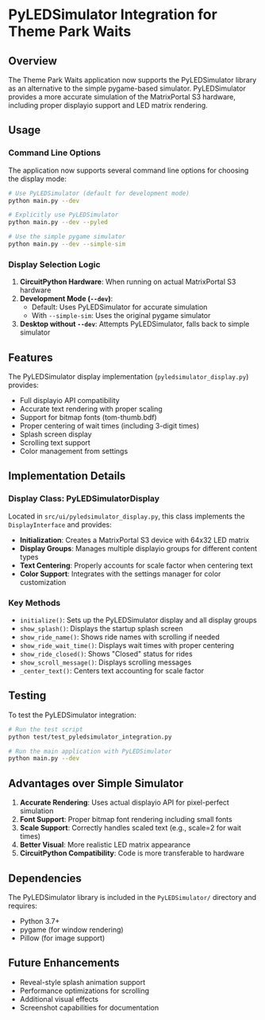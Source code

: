# PyLEDSimulator Integration for Theme Park Waits

## Overview

The Theme Park Waits application now supports the PyLEDSimulator library as an alternative to the simple pygame-based simulator. PyLEDSimulator provides a more accurate simulation of the MatrixPortal S3 hardware, including proper displayio support and LED matrix rendering.

## Usage

### Command Line Options

The application now supports several command line options for choosing the display mode:

```bash
# Use PyLEDSimulator (default for development mode)
python main.py --dev

# Explicitly use PyLEDSimulator
python main.py --dev --pyled

# Use the simple pygame simulator
python main.py --dev --simple-sim
```

### Display Selection Logic

1. **CircuitPython Hardware**: When running on actual MatrixPortal S3 hardware
2. **Development Mode (`--dev`)**: 
   - Default: Uses PyLEDSimulator for accurate simulation
   - With `--simple-sim`: Uses the original pygame simulator
3. **Desktop without `--dev`**: Attempts PyLEDSimulator, falls back to simple simulator

## Features

The PyLEDSimulator display implementation (`pyledsimulator_display.py`) provides:

- Full displayio API compatibility
- Accurate text rendering with proper scaling
- Support for bitmap fonts (tom-thumb.bdf)
- Proper centering of wait times (including 3-digit times)
- Splash screen display
- Scrolling text support
- Color management from settings

## Implementation Details

### Display Class: PyLEDSimulatorDisplay

Located in `src/ui/pyledsimulator_display.py`, this class implements the `DisplayInterface` and provides:

- **Initialization**: Creates a MatrixPortal S3 device with 64x32 LED matrix
- **Display Groups**: Manages multiple displayio groups for different content types
- **Text Centering**: Properly accounts for scale factor when centering text
- **Color Support**: Integrates with the settings manager for color customization

### Key Methods

- `initialize()`: Sets up the PyLEDSimulator display and all display groups
- `show_splash()`: Displays the startup splash screen
- `show_ride_name()`: Shows ride names with scrolling if needed
- `show_ride_wait_time()`: Displays wait times with proper centering
- `show_ride_closed()`: Shows "Closed" status for rides
- `show_scroll_message()`: Displays scrolling messages
- `_center_text()`: Centers text accounting for scale factor

## Testing

To test the PyLEDSimulator integration:

```bash
# Run the test script
python test/test_pyledsimulator_integration.py

# Run the main application with PyLEDSimulator
python main.py --dev
```

## Advantages over Simple Simulator

1. **Accurate Rendering**: Uses actual displayio API for pixel-perfect simulation
2. **Font Support**: Proper bitmap font rendering including small fonts
3. **Scale Support**: Correctly handles scaled text (e.g., scale=2 for wait times)
4. **Better Visual**: More realistic LED matrix appearance
5. **CircuitPython Compatibility**: Code is more transferable to hardware

## Dependencies

The PyLEDSimulator library is included in the `PyLEDSimulator/` directory and requires:
- Python 3.7+
- pygame (for window rendering)
- Pillow (for image support)

## Future Enhancements

- Reveal-style splash animation support
- Performance optimizations for scrolling
- Additional visual effects
- Screenshot capabilities for documentation